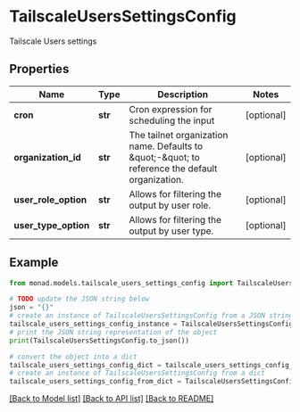 # TailscaleUsersSettingsConfig

Tailscale Users settings

## Properties

Name | Type | Description | Notes
------------ | ------------- | ------------- | -------------
**cron** | **str** | Cron expression for scheduling the input | [optional] 
**organization_id** | **str** | The tailnet organization name. Defaults to \&quot;-\&quot; to reference the default organization. | [optional] 
**user_role_option** | **str** | Allows for filtering the output by user role. | [optional] 
**user_type_option** | **str** | Allows for filtering the output by user type. | [optional] 

## Example

```python
from monad.models.tailscale_users_settings_config import TailscaleUsersSettingsConfig

# TODO update the JSON string below
json = "{}"
# create an instance of TailscaleUsersSettingsConfig from a JSON string
tailscale_users_settings_config_instance = TailscaleUsersSettingsConfig.from_json(json)
# print the JSON string representation of the object
print(TailscaleUsersSettingsConfig.to_json())

# convert the object into a dict
tailscale_users_settings_config_dict = tailscale_users_settings_config_instance.to_dict()
# create an instance of TailscaleUsersSettingsConfig from a dict
tailscale_users_settings_config_from_dict = TailscaleUsersSettingsConfig.from_dict(tailscale_users_settings_config_dict)
```
[[Back to Model list]](../README.md#documentation-for-models) [[Back to API list]](../README.md#documentation-for-api-endpoints) [[Back to README]](../README.md)



